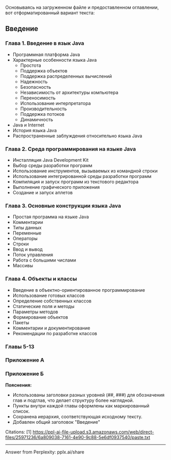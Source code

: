 Основываясь на загруженном файле и предоставленном оглавлении, вот отформатированный вариант текста:

## Введение

### Глава 1. Введение в язык Java

*   Программная платформа Java
*   Характерные особенности языка Java
    *   Простота
    *   Поддержка объектов
    *   Поддержка распределенных вычислений
    *   Надежность
    *   Безопасность
    *   Независимость от архитектуры компьютера
    *   Переносимость
    *   Использование интерпретатора
    *   Производительность
    *   Поддержка потоков
    *   Динамичность
*   Java и Internet
*   История языка Java
*   Распространенные заблуждения относительно языка Java

### Глава 2. Среда программирования на языке Java

*   Инсталляция Java Development Kit
*   Выбор среды разработки программ
*   Использование инструментов, вызываемых из командной строки
*   Использование интегрированной среды разработки программ
*   Компиляция и запуск программ из текстового редактора
*   Выполнение графического приложения
*   Создание и запуск аплетов

### Глава 3. Основные конструкции языка Java

*   Простая программа на языке Java
*   Комментарии
*   Типы данных
*   Переменные
*   Операторы
*   Строки
*   Ввод и вывод
*   Поток управления
*   Работа с большими числами
*   Массивы

### Глава 4. Объекты и классы

*   Введение в объектно-ориентированное программирование
*   Использование готовых классов
*   Определение собственных классов
*   Статические поля и методы
*   Параметры методов
*   Формирование объектов
*   Пакеты
*   Комментарии и документирование
*   Рекомендации по разработке классов

### Главы 5-13

### Приложение А

### Приложение Б

**Пояснения:**

*   Использованы заголовки разных уровней (##, ###) для обозначения глав и подглав, что делает структуру более наглядной.
*   Пункты внутри каждой главы оформлены как маркированный список.
*   Сохранена иерархия, соответствующая исходному тексту.
*   Добавлен общий заголовок "Введение"

Citations:
[1] https://ppl-ai-file-upload.s3.amazonaws.com/web/direct-files/25971236/6a809038-7161-4e90-9c88-5e6df0937540/paste.txt

---
Answer from Perplexity: pplx.ai/share
